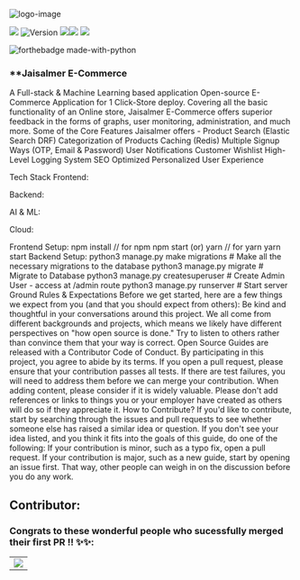 ![logo-image](logo.jpg)

![](https://badges.frapsoft.com/os/v1/open-source.svg?v=103) ![Version](https://badge.fury.io/gh/tterb%2FHyde.svg) ![](https://aleen42.github.io/badges/src/react.svg)![](https://aleen42.github.io/badges/src/router.svg) ![](https://aleen42.github.io/badges/src/redux.svg) 



![forthebadge made-with-python](http://ForTheBadge.com/images/badges/made-with-python.svg)



### **Jaisalmer E-Commerce
A Full-stack & Machine Learning based application Open-source E-Commerce Application for 1 Click-Store deploy. Covering all the basic functionality of an Online store, Jaisalmer E-Commerce offers superior feedback in the forms of graphs, user monitoring, administration, and much more.
Some of the Core Features Jaisalmer offers -
Product Search (Elastic Search DRF)
Categorization of Products
Caching (Redis)
Multiple Signup Ways (OTP, Email & Password)
User Notifications
Customer Wishlist
High-Level Logging System
SEO Optimized
Personalized User Experience

Tech Stack
Frontend:
      
Backend:
    
AI & ML:
   
Cloud:
    
Frontend Setup:
npm install		// for npm
npm start
	(or)
yarn			// for yarn
yarn start
Backend Setup:
python3 manage.py make migrations # Make all the necessary migrations to the database
python3 manage.py migrate # Migrate to Database
python3 manage.py createsuperuser # Create Admin User - access at /admin route 
python3 manage.py runserver # Start server
Ground Rules & Expectations
Before we get started, here are a few things we expect from you (and that you should expect from others):
Be kind and thoughtful in your conversations around this project. We all come from different backgrounds and projects, which means we likely have different perspectives on "how open source is done." Try to listen to others rather than convince them that your way is correct.
Open Source Guides are released with a Contributor Code of Conduct. By participating in this project, you agree to abide by its terms.
If you open a pull request, please ensure that your contribution passes all tests. If there are test failures, you will need to address them before we can merge your contribution.
When adding content, please consider if it is widely valuable. Please don't add references or links to things you or your employer have created as others will do so if they appreciate it.
How to Contribute?
If you'd like to contribute, start by searching through the issues and pull requests to see whether someone else has raised a similar idea or question.
If you don't see your idea listed, and you think it fits into the goals of this guide, do one of the following:
If your contribution is minor, such as a typo fix, open a pull request.
If your contribution is major, such as a new guide, start by opening an issue first. That way, other people can weigh in on the discussion before you do any work.

## Contributor:
### Congrats to these wonderful people who sucessfully merged their first PR !! ✨✨:

<table>
	<tr>
		<td>
			<a href="https://github.com/gokulprathin8/Jaisalmer-E-Commerce/graphs/contributors">
  <img src="https://contrib.rocks/image?repo=gokulprathin8/Jaisalmer-E-Commerce" />
</a>
		</td>
	</tr>
</table>

